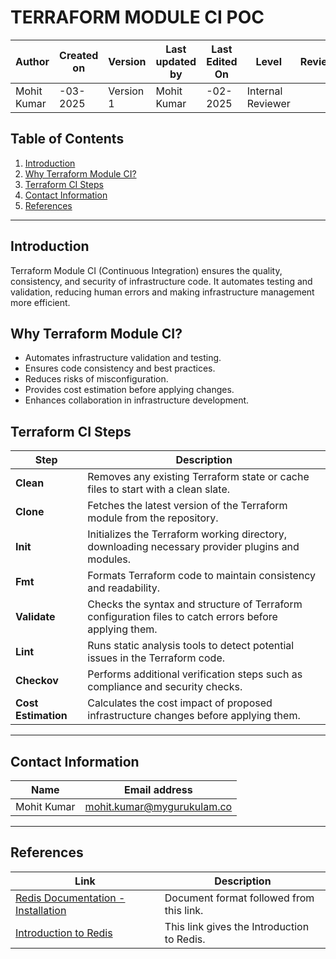 # **TERRAFORM MODULE CI POC**

| **Author** | **Created on** | **Version** | **Last updated by** | **Last Edited On** | **Level** | **Reviewer** |
|------------|--------------|-------------|----------------|---------------|-------------|-------------|
| Mohit Kumar | -03-2025 | Version 1 | Mohit Kumar | -02-2025 | Internal Reviewer | |

## Table of Contents
1. [Introduction](#introduction)  
2. [Why Terraform Module CI?](#why-terraform-module-ci)  
3. [Terraform CI Steps](#terraform-ci-steps)  
4. [Contact Information](#contact-information)  
5. [References](#references)  

___
## Introduction
Terraform Module CI (Continuous Integration) ensures the quality, consistency, and security of infrastructure code. It automates testing and validation, reducing human errors and making infrastructure management more efficient.

## Why Terraform Module CI?
- Automates infrastructure validation and testing.
- Ensures code consistency and best practices.
- Reduces risks of misconfiguration.
- Provides cost estimation before applying changes.
- Enhances collaboration in infrastructure development.

## Terraform CI Steps

| **Step**              | **Description** |
|----------------------|------------------------------------------------------------------|
| **Clean**           | Removes any existing Terraform state or cache files to start with a clean slate. |
| **Clone**           | Fetches the latest version of the Terraform module from the repository. |
| **Init**            | Initializes the Terraform working directory, downloading necessary provider plugins and modules. |
| **Fmt**             | Formats Terraform code to maintain consistency and readability. |
| **Validate**        | Checks the syntax and structure of Terraform configuration files to catch errors before applying them. |
| **Lint**            | Runs static analysis tools to detect potential issues in the Terraform code. |
| **Checkov**           | Performs additional verification steps such as compliance and security checks. |
| **Cost Estimation** | Calculates the cost impact of proposed infrastructure changes before applying them. |

___
## Contact Information

| **Name** | **Email address** |
|----------|-------------------------------|
| Mohit Kumar | [mohit.kumar@mygurukulam.co](mailto:mohit.kumar@mygurukulam.co) |

___
## References

| Link | Description |
|---------------------------------------------------------------------------------------------------------------|-----------------------------------------------------------|
| [Redis Documentation - Installation](https://dev.to/iqquee/how-to-setup-redis-on-linux-4h06) | Document format followed from this link. |
| [Introduction to Redis](https://www.geeksforgeeks.org/introduction-to-redis-server/) | This link gives the Introduction to Redis. |
